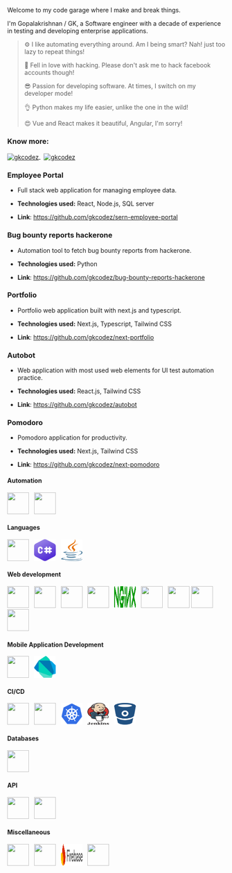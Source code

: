 Welcome to my code garage where I make and break things.

I'm Gopalakrishnan / GK, a Software engineer with a decade of experience in testing and developing enterprise
applications.

> ⚙️ I like automating everything around. Am I being smart? Nah! just too lazy to repeat things!
>
> 🥰 Fell in love with hacking. Please don't ask me to hack facebook accounts though!
>
> 😎 Passion for developing software. At times, I switch on my developer mode!
>
> 👌 Python makes my life easier, unlike the one in the wild!
>
> 😍 Vue and React makes it beautiful, Angular, I'm sorry!

### Know more:
<p align="left">
<a href="https://linkedin.com/in/gkcodez" target="blank">
<img align="center" src="https://raw.githubusercontent.com/gilbarbara/logos/refs/heads/main/logos/linkedin-icon.svg" alt="gkcodez" height="40" width="40" />
</a>
&nbsp;
<a href="https://x.com/gkcodez" target="blank">
<img align="center" src="https://raw.githubusercontent.com/gilbarbara/logos/refs/heads/main/logos/twitter.svg" 
alt="gkcodez" height="40" width="40" />
</a>
</p>


### Employee Portal

- Full stack web application for managing employee data.

- **Technologies used:** React, Node.js, SQL server

- **Link**: https://github.com/gkcodez/sern-employee-portal

### Bug bounty reports hackerone

- Automation tool to fetch bug bounty reports from hackerone.

- **Technologies used:** Python

- **Link**: https://github.com/gkcodez/bug-bounty-reports-hackerone

### Portfolio

- Portfolio web application built with next.js and typescript.

- **Technologies used:** Next.js, Typescript, Tailwind CSS

- **Link**: https://github.com/gkcodez/next-portfolio

### Autobot

- Web application with most used web elements for UI test automation practice.

- **Technologies used:** React.js, Tailwind CSS

- **Link**: https://github.com/gkcodez/autobot

### Pomodoro

- Pomodoro application for productivity.

- **Technologies used:** Next.js, Tailwind CSS

- **Link**: https://github.com/gkcodez/next-pomodoro


#### Automation

<p align="left">
    <img src="https://raw.githubusercontent.com/gilbarbara/logos/refs/heads/main/logos/selenium.svg" width="50" 
height="50"/> &nbsp;
    <img src="https://raw.githubusercontent.com/gilbarbara/logos/refs/heads/main/logos/cypress-icon.svg" width="50" 
height="50"/> &nbsp;
</p>

#### Languages

<p align="left">
    <img src="https://raw.githubusercontent.com/gilbarbara/logos/refs/heads/main/logos/python.svg" width="50" 
height="50"/> &nbsp;
    <img src="https://raw.githubusercontent.com/gilbarbara/logos/refs/heads/main/logos/c-sharp.svg" width="50" 
height="50"/> &nbsp;
    <img src="https://raw.githubusercontent.com/gilbarbara/logos/refs/heads/main/logos/java.svg" width="50" 
height="50"/> &nbsp;
</p>

#### Web development

<p align="left">
    <img src="https://raw.githubusercontent.com/gilbarbara/logos/refs/heads/main/logos/html-5.svg" width="50" 
height="50"/> &nbsp;
    <img src="https://raw.githubusercontent.com/gilbarbara/logos/refs/heads/main/logos/bootstrap.svg" width="50" 
height="50"/> &nbsp; 
    <img src="https://raw.githubusercontent.com/gilbarbara/logos/refs/heads/main/logos/javascript.svg" width="50" 
height="50"/> &nbsp; 
    <img src="https://raw.githubusercontent.com/gilbarbara/logos/refs/heads/main/logos/typescript-icon.svg" 
width="50" height="50"/> &nbsp;
    <img src="https://raw.githubusercontent.com/gilbarbara/logos/refs/heads/main/logos/nginx.svg" width="50" 
height="50"/> &nbsp; 
    <img src="https://raw.githubusercontent.com/gilbarbara/logos/refs/heads/main/logos/nodejs-icon.svg" width="50" 
height="50"/> &nbsp; 
   <img src="https://raw.githubusercontent.com/gilbarbara/logos/refs/heads/main/logos/angular-icon.svg" width="50" 
height="50" style="margin-left='50pt'"/> 
    <img src="https://raw.githubusercontent.com/gilbarbara/logos/refs/heads/main/logos/react.svg" width="50" 
height="50"/> &nbsp; 
    <img src="https://raw.githubusercontent.com/gilbarbara/logos/refs/heads/main/logos/vue.svg" width="50" 
height="50"/> &nbsp; 
</p>

#### Mobile Application Development

<p align="left">
    <img src="https://raw.githubusercontent.com/gilbarbara/logos/refs/heads/main/logos/flutter.svg" width="50" 
height="50"/> &nbsp; 
    <img src="https://raw.githubusercontent.com/gilbarbara/logos/refs/heads/main/logos/dart.svg" width="50" 
height="50"/> &nbsp; 
</p>

#### CI/CD

<p align="left">
  <img src="https://raw.githubusercontent.com/gilbarbara/logos/refs/heads/main/logos/git-icon.svg" width="50" 
height="50"/> &nbsp;
<img src="https://raw.githubusercontent.com/gilbarbara/logos/refs/heads/main/logos/docker-icon.svg" width="50" 
height="50"/> &nbsp;
    <img src="https://raw.githubusercontent.com/gilbarbara/logos/refs/heads/main/logos/kubernetes.svg" width="50" 
height="50"/> &nbsp; 
    <img src="https://raw.githubusercontent.com/gilbarbara/logos/refs/heads/main/logos/jenkins.svg" width="50" 
height="50"/> &nbsp; 
    <img src="https://raw.githubusercontent.com/gilbarbara/logos/refs/heads/main/logos/bitbucket.svg" width="50" 
height="50"/> &nbsp;
</p>

#### Databases

<p align="left">
    <img src="https://raw.githubusercontent.com/gilbarbara/logos/refs/heads/main/logos/postgresql.svg" width="50" 
height="50"/> &nbsp; 
</p>

#### API

<p align="left">
    <img src="https://raw.githubusercontent.com/gilbarbara/logos/refs/heads/main/logos/postman-icon.svg" width="50" 
height="50"/> &nbsp; 
    <img src="https://raw.githubusercontent.com/gilbarbara/logos/refs/heads/main/logos/flask.svg" width="50" 
height="50"/> &nbsp;
</p>

#### Miscellaneous

<p align="left">
    <img src="https://raw.githubusercontent.com/gilbarbara/logos/refs/heads/main/logos/ubuntu.svg" width="50" 
height="50"/> &nbsp;
    <img src="https://raw.githubusercontent.com/gilbarbara/logos/refs/heads/main/logos/cucumber.svg" width="50" 
height="50"/> &nbsp; 
    <img src="https://raw.githubusercontent.com/gilbarbara/logos/refs/heads/main/logos/firebase.svg" width="50" 
height="50"/> &nbsp; 
    <img src="https://raw.githubusercontent.com/gilbarbara/logos/refs/heads/main/logos/figma.svg" width="50" 
height="50"/> &nbsp; 
</p>
